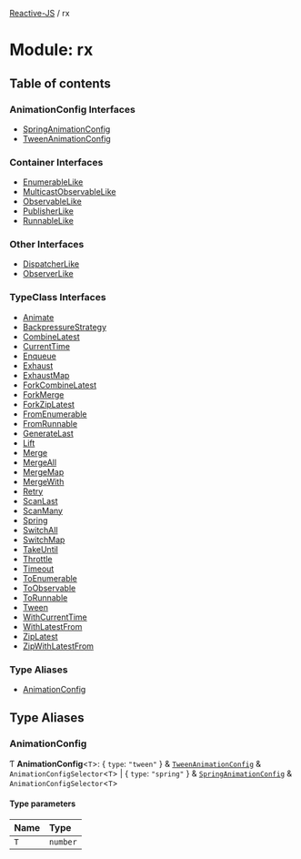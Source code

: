 [Reactive-JS](../README.md) / rx

# Module: rx

## Table of contents

### AnimationConfig Interfaces

- [SpringAnimationConfig](../interfaces/rx.SpringAnimationConfig.md)
- [TweenAnimationConfig](../interfaces/rx.TweenAnimationConfig.md)

### Container Interfaces

- [EnumerableLike](../interfaces/rx.EnumerableLike.md)
- [MulticastObservableLike](../interfaces/rx.MulticastObservableLike.md)
- [ObservableLike](../interfaces/rx.ObservableLike.md)
- [PublisherLike](../interfaces/rx.PublisherLike.md)
- [RunnableLike](../interfaces/rx.RunnableLike.md)

### Other Interfaces

- [DispatcherLike](../interfaces/rx.DispatcherLike.md)
- [ObserverLike](../interfaces/rx.ObserverLike.md)

### TypeClass Interfaces

- [Animate](../interfaces/rx.Animate.md)
- [BackpressureStrategy](../interfaces/rx.BackpressureStrategy.md)
- [CombineLatest](../interfaces/rx.CombineLatest.md)
- [CurrentTime](../interfaces/rx.CurrentTime.md)
- [Enqueue](../interfaces/rx.Enqueue.md)
- [Exhaust](../interfaces/rx.Exhaust.md)
- [ExhaustMap](../interfaces/rx.ExhaustMap.md)
- [ForkCombineLatest](../interfaces/rx.ForkCombineLatest.md)
- [ForkMerge](../interfaces/rx.ForkMerge.md)
- [ForkZipLatest](../interfaces/rx.ForkZipLatest.md)
- [FromEnumerable](../interfaces/rx.FromEnumerable.md)
- [FromRunnable](../interfaces/rx.FromRunnable.md)
- [GenerateLast](../interfaces/rx.GenerateLast.md)
- [Lift](../interfaces/rx.Lift.md)
- [Merge](../interfaces/rx.Merge.md)
- [MergeAll](../interfaces/rx.MergeAll.md)
- [MergeMap](../interfaces/rx.MergeMap.md)
- [MergeWith](../interfaces/rx.MergeWith.md)
- [Retry](../interfaces/rx.Retry.md)
- [ScanLast](../interfaces/rx.ScanLast.md)
- [ScanMany](../interfaces/rx.ScanMany.md)
- [Spring](../interfaces/rx.Spring.md)
- [SwitchAll](../interfaces/rx.SwitchAll.md)
- [SwitchMap](../interfaces/rx.SwitchMap.md)
- [TakeUntil](../interfaces/rx.TakeUntil.md)
- [Throttle](../interfaces/rx.Throttle.md)
- [Timeout](../interfaces/rx.Timeout.md)
- [ToEnumerable](../interfaces/rx.ToEnumerable.md)
- [ToObservable](../interfaces/rx.ToObservable.md)
- [ToRunnable](../interfaces/rx.ToRunnable.md)
- [Tween](../interfaces/rx.Tween.md)
- [WithCurrentTime](../interfaces/rx.WithCurrentTime.md)
- [WithLatestFrom](../interfaces/rx.WithLatestFrom.md)
- [ZipLatest](../interfaces/rx.ZipLatest.md)
- [ZipWithLatestFrom](../interfaces/rx.ZipWithLatestFrom.md)

### Type Aliases

- [AnimationConfig](rx.md#animationconfig)

## Type Aliases

### AnimationConfig

Ƭ **AnimationConfig**<`T`\>: { `type`: ``"tween"``  } & [`TweenAnimationConfig`](../interfaces/rx.TweenAnimationConfig.md) & `AnimationConfigSelector`<`T`\> \| { `type`: ``"spring"``  } & [`SpringAnimationConfig`](../interfaces/rx.SpringAnimationConfig.md) & `AnimationConfigSelector`<`T`\>

#### Type parameters

| Name | Type |
| :------ | :------ |
| `T` | `number` |
